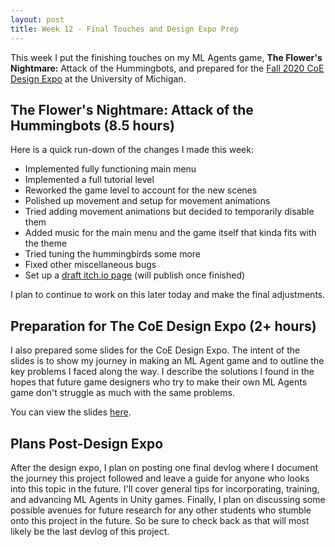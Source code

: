 ```yaml
---
layout: post
title: Week 12 - Final Touches and Design Expo Prep
---
```


This week I put the finishing touches on my ML Agents game, **The Flower's Nightmare:** Attack of the Hummingbots, and prepared for the [Fall 2020 CoE Design Expo](https://mdp.engin.umich.edu/mdp_events/design-expo/) at the University of Michigan. 

## The Flower's Nightmare: Attack of the Hummingbots (8.5 hours)

Here is a quick run-down of the changes I made this week:
- Implemented fully functioning main menu
- Implemented a full tutorial level
- Reworked the game level to account for the new scenes
- Polished up movement and setup for movement animations
- Tried adding movement animations but decided to temporarily disable them
- Added music for the main menu and the game itself that kinda fits with the theme
- Tried tuning the hummingbirds some more
- Fixed other miscellaneous bugs
- Set up a [draft itch.io page](https://royalguardstudios.itch.io/the-flowers-nightmare?secret=sz7PqxXAaW944K75GEHsoDigpI) (will publish once finished)

I plan to continue to work on this later today and make the final adjustments.

## Preparation for The CoE Design Expo (2+ hours)

I also prepared some slides for the CoE Design Expo. The intent of the slides is to show my journey in making an ML Agent game and to outline the key problems I faced along the way. I describe the solutions I found in the hopes that future game designers who try to make their own ML Agents game don't struggle as much with the same problems.

You can view the slides [here](https://docs.google.com/presentation/d/1zl-6EEp7SOEROw0jPdHHJ6FFgav-9bWAdp_aZMvI5_o/edit?usp=sharing).

## Plans Post-Design Expo

After the design expo, I plan on posting one final devlog where I document the journey this project followed and leave a guide for anyone who looks into this topic in the future. I'll cover general tips for incorporating, training, and advancing ML Agents in Unity games. Finally, I plan on discussing some possible avenues for future research for any other students who stumble onto this project in the future. So be sure to check back as that will most likely be the last devlog of this project.
